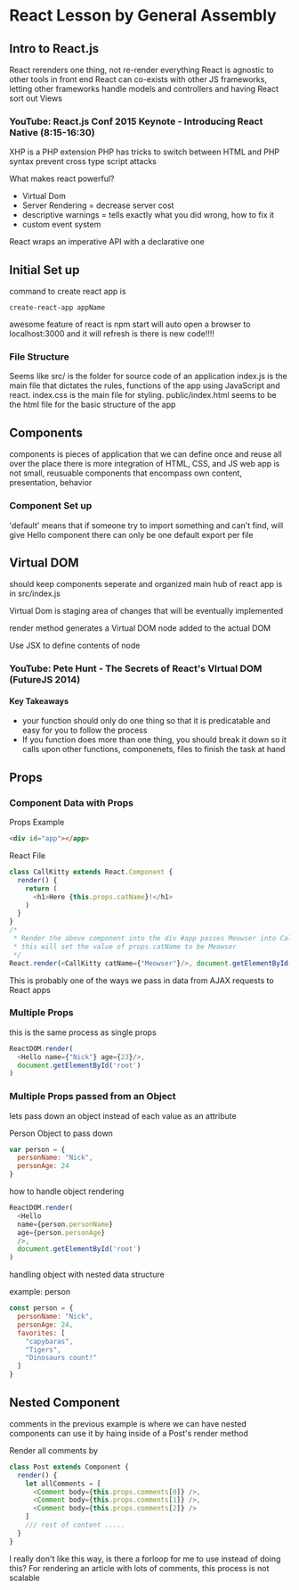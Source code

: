 # React Lesson by General Assembly

## Intro to React.js

React rerenders one thing, not re-render everything
React is agnostic to other tools in front end
React can co-exists with other JS frameworks, letting other frameworks handle
models and controllers and having React sort out Views

### YouTube: React.js Conf 2015 Keynote - Introducing React Native (8:15-16:30)

XHP is a PHP extension
PHP has tricks to switch between HTML and PHP syntax
prevent cross type script attacks

What makes react powerful?
-   Virtual Dom
-   Server Rendering = decrease server cost
-   descriptive warnings = tells exactly what you did wrong, how to fix it
-   custom event system

React wraps an imperative API with a declarative one

## Initial Set up

command to create react app is
```terminal
create-react-app appName
```

awesome feature of react is npm start will auto open a browser to localhost:3000
and it will refresh is there is new code!!!!

### File Structure

Seems like src/ is the folder for source code of an application
index.js is the main file that dictates the rules, functions of the app using
JavaScript and react.
index.css is the main file for styling.
public/index.html seems to be the html file for the basic structure of the app

## Components

components is pieces of application that we can define once and reuse all over the place
there is more integration of HTML, CSS, and JS
web app is not small, reusuable components that encompass own content, presentation, behavior

### Component Set up

 'default' means that if someone try to import something and can't find, will
 give Hello component
 there can only be one default export per file

## Virtual DOM

should keep components seperate and organized
main hub of react app is in src/index.js

Virtual Dom is staging area of changes that will be eventually implemented

render method generates a Virtual DOM node added to the actual DOM

Use JSX to define contents of node

### YouTube: Pete Hunt - The Secrets of React's VIrtual DOM (FutureJS 2014)

#### Key Takeaways
-   your function should only do one thing so that it is predicatable and easy
    for you to follow the process
-   If you function does more than one thing, you should break it down so it calls
    upon other functions, componenets, files to finish the task at hand

## Props

### Component Data with Props

Props Example

```html
<div id="app"></app>
```

React File
```js
class CallKitty extends React.Component {
  render() {
    return (
      <h1>Here {this.props.catName}!</h1>
    )
  }
}
/*
 * Render the above component into the div #app passes Meowser into CallKitty component
 * this will set the value of props.catName to be Meowser
 */
React.render(<CallKitty catName={"Meowser"}/>, document.getElementById('app'));
```
This is probably one of the ways we pass in data from AJAX requests to React apps

### Multiple Props

this is the same process as single props

```js
ReactDOM.render(
  <Hello name={"Nick"} age={23}/>,
  document.getElementById('root')
)
```

### Multiple Props passed from an Object

lets pass down an object instead of each value as an attribute

Person Object to pass down

```js
var person = {
  personName: "Nick",
  personAge: 24
}
```

how to handle object rendering

```js
ReactDOM.render(
  <Hello
  name={person.personName}
  age={person.personAge}
  />,
  document.getElementById('root')
)
```

handling object with nested data structure

example: person
```js
const person = {
  personName: "Nick",
  personAge: 24,
  favorites: [
    "capybaras",
    "Tigers",
    "Dinosaurs count!"
  ]
}
```

## Nested Component

comments in the previous example is where we can have nested components
can use it by haing <Comment /> inside of a Post's render method

Render all comments by
```js
class Post extends Component {
  render() {
    let allComments = [
      <Comment body={this.props.comments[0]} />,
      <Comment body={this.props.comments[1]} />,
      <Comment body={this.props.comments[2]} />
    ]
    /// rest of content .....
  }
}
```

I really don't like this way, is there a forloop for me to use instead of doing this?
For rendering an article with lots of comments, this process is not scalable
